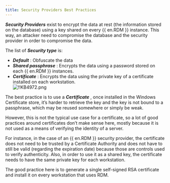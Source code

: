 ```yaml
---
title: Security Providers Best Practices
---
```

***Security Providers*** exist to encrypt the data at rest (the information stored on the database) using a key shared on every {{ en.RDM }} instance. This way, an attacker need to compromise the database and the security provider in order to compromise the data.  

The list of ***Security type*** is:  

* ***Default*** : Obfuscate the data  
* ***Shared passphrase*** : Encrypts the data using a password stored on each {{ en.RDM }} instances.  
* ***Certificate*** : Encrypts the data using the private key of a certificate installed on each workstation.  
![!!KB4972.png](/img/en/kb/KB4972.png)  

The best practice is to use a ***Certificate*** , once installed in the Windows Certificate store, it’s harder to retrieve the key and the key is not bound to a passphrase, which may be reused somewhere or simply be weak.  

However, this is not the typical use case for a certificate, so a lot of good practices around certificates don’t make sense here, mostly because it is not used as a means of verifying the identity of a server.  

For instance, in the case of an {{ en.RDM }} security provider, the certificate does not need to be trusted by a Certificate Authority and does not have to still be valid (regarding the expiration date) because those are controls used to verify authenticity. Also, in order to use it as a shared key, the certificate needs to have the same private key for each workstation.  

The good practice here is to generate a single self-signed RSA certificate and install it on every workstation that uses RDM.

